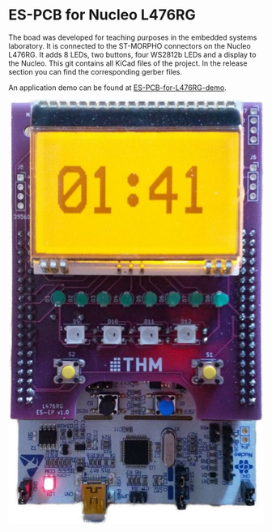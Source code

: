 # ES-PCB for Nucleo L476RG
The boad was developed for teaching purposes in the embedded systems laboratory. It is connected to the ST-MORPHO connectors on the Nucleo L476RG. It adds 8 LEDs, two buttons, four WS2812b LEDs and a display to the Nucleo. This git contains all KiCad files of the project. In the release section you can find the corresponding gerber files. 

An application demo can be found at [ES-PCB-for-L476RG-demo](https://github.com/paspf/ES-PCB-for-L476RG-demo).

![Image of the PCB](images/boad.jpg)


